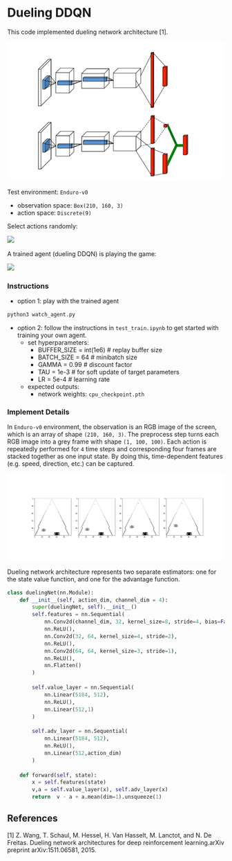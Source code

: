 # Dueling DDQN

This code implemented dueling network architecture [1].

![](images/dueling.png)

Test environment: `Enduro-v0`
- observation space: `Box(210, 160, 3)`
- action space: `Discrete(9)`

Select actions randomly:

![](video/untrained.gif)

A trained agent (dueling DDQN) is playing the game:

![](video/trained2.gif)

### Instructions
- option 1: play with the trained agent
```python
python3 watch_agent.py
```
- option 2: follow the instructions in `test_train.ipynb` to get started with training your own agent.
  - set hyperparameters:
    - BUFFER_SIZE = int(1e6)  # replay buffer size
    - BATCH_SIZE = 64         # minibatch size
    - GAMMA = 0.99            # discount factor
    - TAU = 1e-3             # for soft update of target parameters
    - LR = 5e-4               # learning rate
  - expected outputs:
    - network weights: `cpu_checkpoint.pth`

### Implement Details
In `Enduro-v0` environment, the observation is an RGB image of the screen, which is an array of shape `(210, 160, 3)`. The preprocess step turns each RGB image into a grey frame with shape `(1, 100, 100)`. Each action is repeatedly performed for `4` time steps and corresponding four frames are stacked together as one input state. By doing this, time-dependent features (e.g. speed, direction, etc.) can be captured.

![](images/stacked_frames.png)

Dueling network architecture represents two separate estimators: one for the state value function, and one for the advantage function.

```python
class duelingNet(nn.Module):
    def __init__(self, action_dim, channel_dim = 4):
        super(duelingNet, self).__init__()
        self.features = nn.Sequential(
            nn.Conv2d(channel_dim, 32, kernel_size=8, stride=4, bias=False),
            nn.ReLU(),
            nn.Conv2d(32, 64, kernel_size=4, stride=2),
            nn.ReLU(),
            nn.Conv2d(64, 64, kernel_size=3, stride=1),
            nn.ReLU(),
            nn.Flatten()
        )

        self.value_layer = nn.Sequential(
            nn.Linear(5184, 512),
            nn.ReLU(),
            nn.Linear(512,1)
        )

        self.adv_layer = nn.Sequential(
            nn.Linear(5184, 512),
            nn.ReLU(),
            nn.Linear(512,action_dim)
        )

    def forward(self, state):
        x = self.features(state)
        v,a = self.value_layer(x), self.adv_layer(x)
        return  v - a + a.mean(dim=1).unsqueeze(1)
```


## References
[1] Z. Wang, T. Schaul, M. Hessel, H. Van Hasselt, M. Lanctot, and N. De Freitas.  Dueling network architectures for deep reinforcement learning.arXiv preprint arXiv:1511.06581, 2015.

